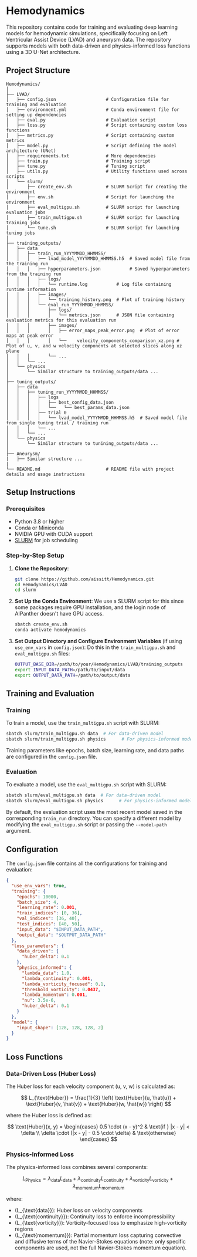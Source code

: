 # Hemodynamics

This repository contains code for training and evaluating deep learning models for hemodynamic simulations, specifically focusing on Left Ventricular Assist Device (LVAD) and aneurysm data. The repository supports models with both data-driven and physics-informed loss functions using a 3D U-Net architecture.

## Project Structure

```
Hemodynamics/                         
│
├── LVAD/                             
│   ├── config.json                   # Configuration file for training and evaluation
│   ├── environment.yml               # Conda environment file for setting up dependencies
│   ├── eval.py                       # Evaluation script
│   ├── loss.py                       # Script containing custom loss functions
│   ├── metrics.py                    # Script containing custom metrics
│   ├── model.py                      # Script defining the model architecture (UNet)
│   ├── requirements.txt              # More dependencies
│   ├── train.py                      # Training script
│   ├── tune.py                       # Tuning script
│   ├── utils.py                      # Utility functions used across scripts
│   └── slurm/
│       ├── create_env.sh             # SLURM Script for creating the environment
│       ├── env.sh                    # Script for launching the environment
│       ├── eval_multigpu.sh          # SLURM script for launching evaluation jobs                   
│       ├── train_multigpu.sh         # SLURM script for launching training jobs
│       └── tune.sh                   # SLURM script for launching tuning jobs
│
├── training_outputs/                          
│   ├── data
│   │   ├── train_run_YYYYMMDD_HHMMSS/
│   │   │   ├── lvad_model_YYYYMMDD_HHMMSS.h5  # Saved model file from the training run
│   │   │   ├── hyperparameters.json           # Saved hyperparameters from the training run
│   │   │   ├── logs/                     
│   │   │   │   └── runtime.log           # Log file containing runtime information
│   │   │   ├── images/                   
│   │   │   │   └── training_history.png  # Plot of training history
│   │   │   └── eval_run_YYYYMMDD_HHMMSS/ 
│   │   │       ├── logs/                 
│   │   │       │   └── metrics.json      # JSON file containing evaluation metrics for this evaluation run
│   │   │       ├── images/               
│   │   │       │   ├── error_maps_peak_error.png  # Plot of error maps at peak error
│   │   │       │   └──    velocity_components_comparison_xz.png # Plot of u, v, and w velocity components at selected slices along xz plane
│   │   │       └── ...                   
│   │   └── ...
│   └── physics
│       └── Similar structure to training_outputs/data ...
│                 
├── tuning_outputs/
│   ├── data
│   │   ├── tuning_run_YYYYMMDD_HHMMSS/
│   │   │   ├── logs
│   │   │   │   ├── best_config_data.json
│   │   │   │   └──   └── best_params_data.json
│   │   │   ├── trial 0
│   │   │   │   └── lvad_model_YYYYMMDD_HHMMSS.h5  # Saved model file from single tuning trial / training run
│   │   │   └── ...
│   │   └── ...
│   └── physics
│       └── Similar structure to tunining_outputs/data ...
│
├── Aneurysm/
|   ├── Similar structure ...
|
└── README.md                         # README file with project details and usage instructions
```

## Setup Instructions

### Prerequisites

- Python 3.8 or higher
- Conda or Miniconda
- NVIDIA GPU with CUDA support
- [SLURM](https://slurm.schedmd.com/) for job scheduling

### Step-by-Step Setup

1. **Clone the Repository**:
   ```bash
   git clone https://github.com/aissitt/Hemodynamics.git
   cd Hemodynamics/LVAD
   cd slurm

2. **Set Up the Conda Environment**:
   We use a SLURM script for this since some packages require GPU installation, and the login node of AIPanther doesn't have GPU access.
   ```bash
   sbatch create_env.sh
   conda activate hemodynamics
   ```

4. **Set Output Directory and Configure Environment Variables** (if using `use_env_vars` in `config.json`):
   Do this in the `train_multigpu.sh` and `eval_multigpu.sh` files:
   ```bash
   OUTPUT_BASE_DIR=/path/to/your/Hemodynamics/LVAD/training_outputs
   export INPUT_DATA_PATH=/path/to/input/data
   export OUTPUT_DATA_PATH=/path/to/output/data
   ```

## Training and Evaluation

### Training

To train a model, use the `train_multigpu.sh` script with SLURM:

```bash
sbatch slurm/train_multigpu.sh data  # For data-driven model
sbatch slurm/train_multigpu.sh physics      # For physics-informed model
```

Training parameters like epochs, batch size, learning rate, and data paths are configured in the `config.json` file.

### Evaluation

To evaluate a model, use the `eval_multigpu.sh` script with SLURM:

```bash
sbatch slurm/eval_multigpu.sh data  # For data-driven model
sbatch slurm/eval_multigpu.sh physics      # For physics-informed model
```

By default, the evaluation script uses the most recent model saved in the corresponding `train_run` directory. You can specify a different model by modifying the `eval_multigpu.sh` script or passing the `--model-path` argument.

## Configuration

The `config.json` file contains all the configurations for training and evaluation:

```json
{
  "use_env_vars": true, 
  "training": {
    "epochs": 10000,
    "batch_size": 4,
    "learning_rate": 0.001,
    "train_indices": [0, 36],
    "val_indices": [36, 40],
    "test_indices": [40, 50],
    "input_data": "$INPUT_DATA_PATH",  
    "output_data": "$OUTPUT_DATA_PATH" 
  },
  "loss_parameters": {
    "data_driven": {
      "huber_delta": 0.1
    },
    "physics_informed": {
      "lambda_data": 1.0,
      "lambda_continuity": 0.001,
      "lambda_vorticity_focused": 0.1,
      "threshold_vorticity": 0.0437,
      "lambda_momentum": 0.001,
      "nu": 3.5e-6,
      "huber_delta": 0.1
    }
  },
  "model": {
    "input_shape": [128, 128, 128, 2]
  }
}
```

## Loss Functions

### Data-Driven Loss (Huber Loss)

The Huber loss for each velocity component (u, v, w) is calculated as:

$$
L_{\text{Huber}} = \frac{1}{3} \left( \text{Huber}(u, \hat{u}) + \text{Huber}(v, \hat{v}) + \text{Huber}(w, \hat{w}) \right)
$$

where the Huber loss is defined as:

$$
\text{Huber}(x, y) = 
\begin{cases} 
0.5 \cdot (x - y)^2 & \text{if } |x - y| < \delta \\
\delta \cdot (|x - y| - 0.5 \cdot \delta) & \text{otherwise}
\end{cases}
$$

### Physics-Informed Loss

The physics-informed loss combines several components:

$$
L_{\text{Physics}} = \lambda_{\text{data}}L_{\text{data}} + \lambda_{\text{continuity}}L_{\text{continuity}} + \lambda_{\text{vorticity}}L_{\text{vorticity}} + \lambda_{\text{momentum}}L_{\text{momentum}}
$$

where:

- \(L_{\text{data}}\): Huber loss on velocity components
- \(L_{\text{continuity}}\): Continuity loss to enforce incompressibility
- \(L_{\text{vorticity}}\): Vorticity-focused loss to emphasize high-vorticity regions
- \(L_{\text{momentum}}\): Partial momentum loss capturing convective and diffusive terms of the Navier-Stokes equations (note: only specific components are used, not the full Navier-Stokes momentum equation).
